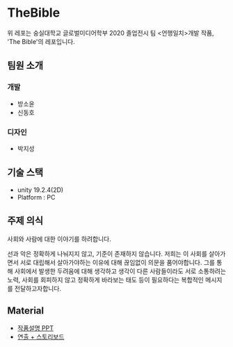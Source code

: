 # TheBible

위 레포는 숭실대학교 글로벌미디어학부 2020 졸업전시 팀 <언행일치>개발 작품, 'The Bible'의 레포입니다.

## 팀원 소개

### 개발

-   방소윤
-   신동호

### 디자인

-   박지성

## 기술 스택

-   unity 19.2.4(2D)
-   Platform : PC

## 주제 의식

사회와 사람에 대한 이야기를 하려합니다.

선과 악은 정확하게 나눠지지 않고, 기준이 존재하지 않습니다. 저희는 이 사회를 살아가면서 서로 대립해서 살아가야하는 이유에 대해 끊임없이 의문을 품어야합니다. 그를 통해 사회에서 발생한 두려움에 대해 생각하고 생각이 다른 사람들이라도 서로 소통하려는 노력, 사회를 회피하지 않고 정확하게 바라보는 태도 등이 필요하다는 복합적인 메시지를 전달하고자합니다.

## Material
- [작품설명 PPT](https://docs.google.com/presentation/d/1oGr24NKRcPTz7BM5bg3ZgSq_kmFQCUlNKneUfxepSmg/edit?usp=sharing)
- [연출 + 스토리보드](https://github.com/pongsoyun/TheBible/blob/master/docs/production%2BStorytelling.md)
